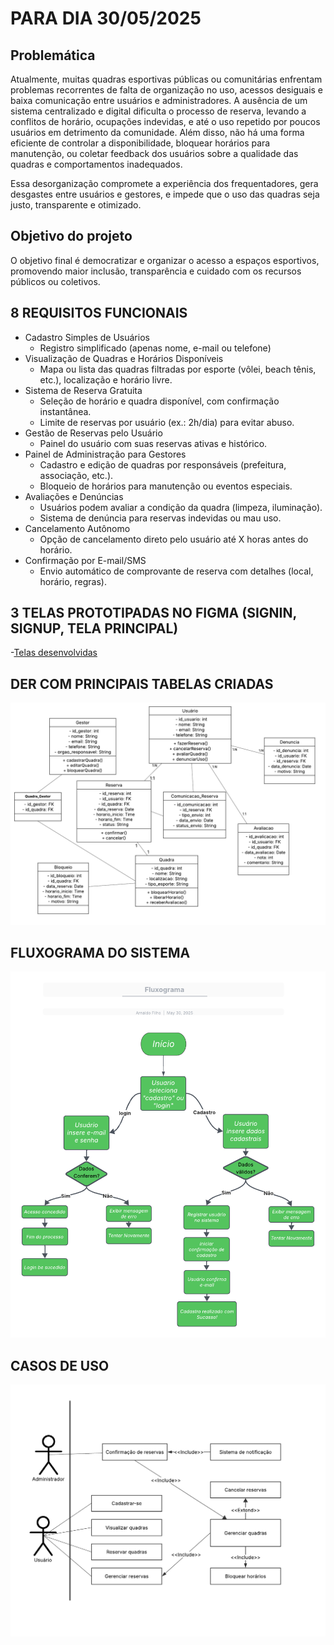 # PARA DIA 30/05/2025

## Problemática

Atualmente, muitas quadras esportivas públicas ou comunitárias enfrentam problemas recorrentes de falta de organização no uso, acessos desiguais e baixa comunicação entre usuários e administradores. A ausência de um sistema centralizado e digital dificulta o processo de reserva, levando a conflitos de horário, ocupações indevidas, e até o uso repetido por poucos usuários em detrimento da comunidade. Além disso, não há uma forma eficiente de controlar a disponibilidade, bloquear horários para manutenção, ou coletar feedback dos usuários sobre a qualidade das quadras e comportamentos inadequados.

Essa desorganização compromete a experiência dos frequentadores, gera desgastes entre usuários e gestores, e impede que o uso das quadras seja justo, transparente e otimizado.

## Objetivo do projeto

O objetivo final é democratizar e organizar o acesso a espaços esportivos, promovendo maior inclusão, transparência e cuidado com os recursos públicos ou coletivos.

## 8 REQUISITOS FUNCIONAIS
- Cadastro Simples de Usuários
  - Registro simplificado (apenas nome, e-mail ou telefone)
- Visualização de Quadras e Horários Disponíveis
  - Mapa ou lista das quadras filtradas por esporte (vôlei, beach tênis, etc.), localização e horário livre.
- Sistema de Reserva Gratuita
  - Seleção de horário e quadra disponível, com confirmação instantânea.
  - Limite de reservas por usuário (ex.: 2h/dia) para evitar abuso.
- Gestão de Reservas pelo Usuário
  - Painel do usuário com suas reservas ativas e histórico.
- Painel de Administração para Gestores
  - Cadastro e edição de quadras por responsáveis (prefeitura, associação, etc.).
  - Bloqueio de horários para manutenção ou eventos especiais.
- Avaliações e Denúncias
  - Usuários podem avaliar a condição da quadra (limpeza, iluminação).
  - Sistema de denúncia para reservas indevidas ou mau uso.
- Cancelamento Autônomo
  - Opção de cancelamento direto pelo usuário até X horas antes do horário.
- Confirmação por E-mail/SMS
  - Envio automático de comprovante de reserva com detalhes (local, horário, regras).

## 3 TELAS PROTOTIPADAS NO FIGMA (SIGNIN, SIGNUP, TELA PRINCIPAL)
-[Telas desenvolvidas](https://www.figma.com/file/OXTSbj3H4YIdDJvgfaNx1d?node-id=0:1&locale=en&type=design)
## DER COM PRINCIPAIS TABELAS CRIADAS
  
![Diagrama Entidade_Relacionamento](der.png)

## FLUXOGRAMA DO SISTEMA

![Fluxograma](fluxograma.png)

## CASOS DE USO

![Casos de uso](useCase.png)
